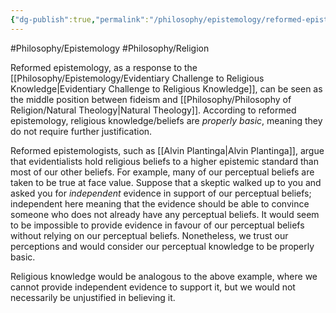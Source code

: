 ```yaml
---
{"dg-publish":true,"permalink":"/philosophy/epistemology/reformed-epistemology/"}
---
```



#Philosophy/Epistemology 
#Philosophy/Religion 

Reformed epistemology, as a response to the [[Philosophy/Epistemology/Evidentiary Challenge to Religious Knowledge\|Evidentiary Challenge to Religious Knowledge]], can be seen as the middle position between fideism and [[Philosophy/Philosophy of Religion/Natural Theology\|Natural Theology]]. According to reformed epistemology, religious knowledge/beliefs are *properly basic*, meaning they do not require further justification.

Reformed epistemologists, such as [[Alvin Plantinga\|Alvin Plantinga]], argue that evidentialists hold religious beliefs to a higher epistemic standard than most of our other beliefs. For example, many of our perceptual beliefs are taken to be true at face value. Suppose that a skeptic walked up to you and asked you for *independent* evidence in support of our perceptual beliefs; independent here meaning that the evidence should be able to convince someone who does not already have any perceptual beliefs. It would seem to be impossible to provide evidence in favour of our perceptual beliefs without relying on our perceptual beliefs. Nonetheless, we trust our perceptions and would consider our perceptual knowledge to be properly basic.

Religious knowledge would be analogous to the above example, where we cannot provide independent evidence to support it, but we would not necessarily be unjustified in believing it.
